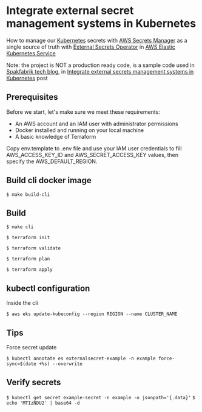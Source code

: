 # Integrate external secret management systems in Kubernetes

How to manage our [Kubernetes](https://kubernetes.io) secrets with [AWS Secrets Manager](https://aws.amazon.com/secrets-manager/) 
as a single source of truth with [External Secrets Operator](https://external-secrets.io/) in [AWS Elastic Kubernetes Service](https://aws.amazon.com/eks/)

Note: the project is NOT a production ready code, is a sample code used in [Spakfabrik tech blog](https://tech.sparkfabrik.com/), in 
[Integrate external secrets management systems in Kubernetes](https://tech.sparkfabrik.com/en/blog/integrate-external-secrets-management-systems-in-kubernetes/) post


## Prerequisites

Before we start, let's make sure we meet these requirements:

- An AWS account and an IAM user with administrator permissions
- Docker installed and running on your local machine
- A basic knowledge of Terraform

Copy env.template to .env file and use your IAM user credentials to fill AWS_ACCESS_KEY_ID and
AWS_SECRET_ACCESS_KEY values, then specify the AWS_DEFAULT_REGION.

## Build cli docker image

`$ make build-cli`

## Build

`$ make cli`

`$ terraform init`

`$ terraform validate`

`$ terraform plan`

`$ terraform apply`

## kubectl configuration

Inside the cli

`$ aws eks update-kubeconfig --region REGION --name CLUSTER_NAME`

## Tips

Force secret update

`$ kubectl annotate es externalsecret-example -n example force-sync=$(date +%s) --overwrite`

## Verify secrets

`$ kubectl get secret example-secret -n example -o jsonpath='{.data}'`
`$ echo 'MTIzNDU2' | base64 -d`
